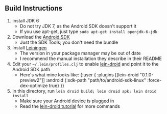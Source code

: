 ## Build Instructions

1. Install JDK 6
	- Do not try JDK 7, as the Android SDK doesn't support it
	- If you use apt-get, just type `sudo apt-get install openjdk-6-jdk`
2. Download the [Android SDK](http://developer.android.com/sdk/index.html)
	- Just the SDK Tools; you don't need the bundle
3. Install [Leiningen](https://github.com/technomancy/leiningen)
	- The version in your package manager may be out of date
	- I recommend the manual installation they describe in their README
4. Edit your `~/.lein/profiles.clj` to enable [lein-droid](https://github.com/alexander-yakushev/lein-droid) and point it to the Android SDK path
	- Here's what mine looks like:
    {:user {
        :plugins [[lein-droid "0.1.0-preview2"]]
        :android {:sdk-path "path/to/android-sdk-linux" :force-dex-optimize true}
    }}
5. In this directory, run `lein droid build; lein droid apk; lein droid install`
	- Make sure your Android device is plugged in
	- Read the [lein-droid tutorial](https://github.com/alexander-yakushev/lein-droid/wiki/Tutorial) for more commands
